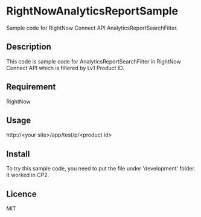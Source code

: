 # RightNowAnalyticsReportSample
Sample code for RightNow Connect API AnalyticsReportSearchFilter.

## Description
This code is sample code for AnalyticsReportSearchFilter in RightNow Connect API which is filtered by Lv1 Product ID.

## Requirement
RightNow

## Usage
http://&lt;your site&gt;/app/test/p/&lt;product id&gt;

## Install
To try this sample code, you need to put the file under 'development' folder.
It worked in CP2.

## Licence
MIT

